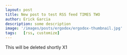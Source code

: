 ```yaml
---
layout: post
title: New post to test RSS feed TIMES TWO
author: Erick Garcia
description: some description	
image: '/images/posts/ergodox/ergodox-thumbnail.jpg'
tags:   [rss, customize]
---
```


This will be deleted shortly X1